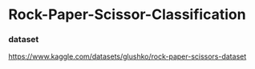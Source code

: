 # Rock-Paper-Scissor-Classification
### dataset 
https://www.kaggle.com/datasets/glushko/rock-paper-scissors-dataset
